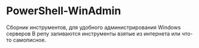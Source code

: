 # PowerShell-WinAdmin
Сборник инструментов, для удобного администрирования Windows серверов
В репу заливаются инструменты взятые из интернета или что-то самописное. 

